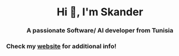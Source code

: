 <h1 align="center">Hi 👋, I'm Skander</h1>
<h3 align="center">A passionate Software/ AI developer from Tunisia</h3>
<h3>Check my <a href="www.skander.xyz">website</a> for additional info!</h3>
